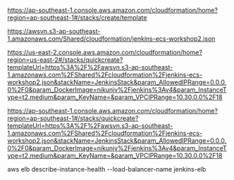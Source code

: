 https://ap-southeast-1.console.aws.amazon.com/cloudformation/home?region=ap-southeast-1#/stacks/create/template

https://awsvn.s3-ap-southeast-1.amazonaws.com/Shared/cloudformation/jenkins-ecs-workshop2.json

https://us-east-2.console.aws.amazon.com/cloudformation/home?region=us-east-2#/stacks/quickcreate?templateUrl=https%3A%2F%2Fawsvn.s3-ap-southeast-1.amazonaws.com%2FShared%2Fcloudformation%2Fjenkins-ecs-workshop2.json&stackName=JenkinsStack&param_AllowedIPRange=0.0.0.0%2F0&param_DockerImage=nikunjv%2Fjenkins%3Av4&param_InstanceType=t2.medium&param_KeyName=&param_VPCIPRange=10.30.0.0%2F18

https://ap-southeast-1.console.aws.amazon.com/cloudformation/home?region=ap-southeast-1#/stacks/quickcreate?templateUrl=https%3A%2F%2Fawsvn.s3-ap-southeast-1.amazonaws.com%2FShared%2Fcloudformation%2Fjenkins-ecs-workshop2.json&stackName=JenkinsStack&param_AllowedIPRange=0.0.0.0%2F0&param_DockerImage=nikunjv%2Fjenkins%3Av4&param_InstanceType=t2.medium&param_KeyName=&param_VPCIPRange=10.30.0.0%2F18

aws elb describe-instance-health --load-balancer-name jenkins-elb
